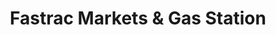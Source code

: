 ---
title: "Fastrac Markets & Gas Station"
url: /rochester/fastrac-markets-and-gas-station/
shop: convenience
---